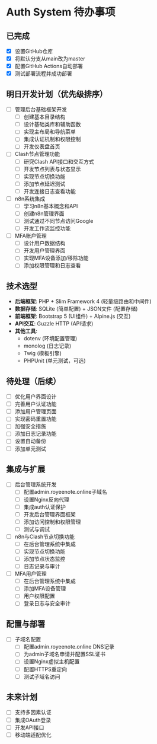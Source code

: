 # Auth System 待办事项

## 已完成
- [x] 设置GitHub仓库
- [x] 将默认分支从main改为master
- [x] 配置GitHub Actions自动部署
- [x] 测试部署流程并成功部署

## 明日开发计划（优先级排序）
- [ ] 管理后台基础框架开发
  - [ ] 创建基本目录结构
  - [ ] 设计基础类库和辅助函数
  - [ ] 实现主布局和导航菜单
  - [ ] 集成认证机制和权限控制
  - [ ] 开发仪表盘首页

- [ ] Clash节点管理功能
  - [ ] 研究Clash API接口和交互方式
  - [ ] 开发节点列表与状态显示
  - [ ] 实现节点切换功能
  - [ ] 添加节点延迟测试
  - [ ] 开发连接日志查看功能

- [ ] n8n系统集成
  - [ ] 学习n8n基本概念和API
  - [ ] 创建n8n管理界面
  - [ ] 测试通过不同节点访问Google
  - [ ] 开发工作流监控功能

- [ ] MFA账户管理
  - [ ] 设计用户数据结构
  - [ ] 开发用户管理界面
  - [ ] 实现MFA设备添加/移除功能
  - [ ] 添加权限管理和日志查看

## 技术选型
- **后端框架**: PHP + Slim Framework 4 (轻量级路由和中间件)
- **数据存储**: SQLite (简单配置) + JSON文件 (配置存储)
- **前端框架**: Bootstrap 5 (UI组件) + Alpine.js (交互)
- **API交互**: Guzzle HTTP (API请求)
- **其他工具**:
  - dotenv (环境配置管理)
  - monolog (日志记录)
  - Twig (模板引擎)
  - PHPUnit (单元测试，可选)

## 待处理（后续）
- [ ] 优化用户界面设计
- [ ] 完善用户认证功能
- [ ] 添加用户管理页面
- [ ] 实现密码重置功能
- [ ] 加强安全措施
- [ ] 添加日志记录功能
- [ ] 设置自动备份
- [ ] 添加单元测试

## 集成与扩展
- [ ] 后台管理系统开发
  - [ ] 配置admin.royeenote.online子域名
  - [ ] 设置Nginx反向代理
  - [ ] 集成auth认证保护
  - [ ] 开发后台管理界面框架
  - [ ] 添加访问控制和权限管理
  - [ ] 测试与调试

- [ ] n8n与Clash节点切换功能
  - [ ] 在后台管理系统中集成
  - [ ] 实现节点切换功能
  - [ ] 添加节点状态监控
  - [ ] 日志记录与审计

- [ ] MFA用户管理
  - [ ] 在后台管理系统中集成
  - [ ] 添加MFA设备管理
  - [ ] 用户权限配置
  - [ ] 登录日志与安全审计

## 配置与部署
- [ ] 子域名配置
  - [ ] 配置admin.royeenote.online DNS记录
  - [ ] 为admin子域名申请并配置SSL证书
  - [ ] 设置Nginx虚拟主机配置
  - [ ] 配置HTTPS重定向
  - [ ] 测试子域名访问

## 未来计划
- [ ] 支持多因素认证
- [ ] 集成OAuth登录
- [ ] 开发API接口
- [ ] 移动端适配优化 